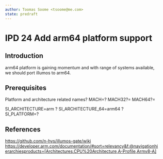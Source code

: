 ```yaml
---
author: Toomas Soome <tsoome@me.com>
state: predraft
---
```


# IPD 24 Add arm64 platform support

## Introduction
arm64 platform is gaining momentum and with range of systems available, we should port illumos to arm64.

## Prerequisites

Platform and architecture related names?
MACH=?
MACH32?=
MACH64?=

SI_ARCHITECTURE=arm ?
SI_ARCHITECTURE_64=arm64 ?
SI_PLATFORM=?

## References

https://github.com/n-hys/illumos-gate/wiki
https://developer.arm.com/documentation/#sort=relevancy&f:@navigationhierarchiesproducts=[Architectures,CPU%20Architecture,A-Profile,Armv8-A]
